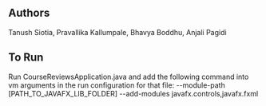 ## Authors
Tanush Siotia, Pravallika Kallumpale, Bhavya Boddhu, Anjali Pagidi

## To Run
Run CourseReviewsApplication.java and add the following command into vm arguments in the run configuration for that file:
--module-path [PATH_TO_JAVAFX_LIB_FOLDER] --add-modules javafx.controls,javafx.fxml
